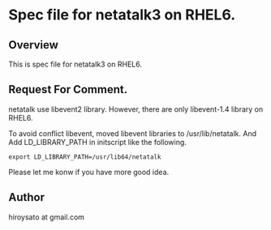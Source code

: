 Spec file for netatalk3 on RHEL6. 
=================================


Overview 
--------

This is spec file for netatalk3 on RHEL6.
  
Request For Comment.
-------------------

netatalk use libevent2 library. 
However, there are only libevent-1.4 library on RHEL6. 

To avoid conflict libevent, moved libevent libraries to /usr/lib/netatalk.
And Add LD_LIBRARY_PATH in initscript like the following.
  
    export LD_LIBRARY_PATH=/usr/lib64/netatalk

Please let me konw if you have more good idea. 

Author
-----

hiroysato at gmail.com
